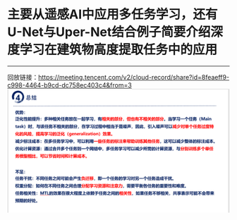 # 主要从遥感AI中应用多任务学习，还有U-Net与Uper-Net结合例子简要介绍深度学习在建筑物高度提取任务中的应用
------
回放链接：https://meeting.tencent.com/v2/cloud-record/share?id=8feaeff9-c998-4464-b9cd-dc758ec403c4&from=3
![替代文本](总结.png)
